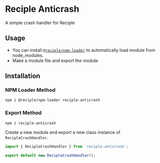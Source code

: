 # Reciple Anticrash

A simple crash handler for Reciple

## Usage

- You can install [`@reciple/npm-loader`](https://www.npmjs.com/package/@reciple/npm-loader) to automatically load module from node_modules.
- Make a module file and export the module

## Installation

### NPM Loader Method

```bash
npm i @reciple/npm-loader reciple-anticrash
```

### Export Method

```bash
npm i reciple-anticrash
```

Create a new module and export a new class instance of `RecipleCrashHandler`.

```js
import { RecipleCrashHandler } from 'reciple-anticrash';

export default new RecipleCrashHandler();
```